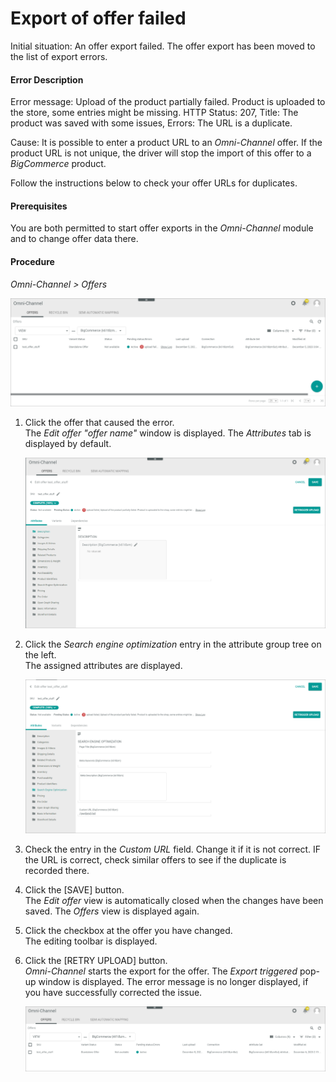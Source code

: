 # Export of offer failed

Initial situation: An offer export failed. The offer export has been moved to the list of export errors.  

#### Error Description

Error message: Upload of the product partially failed. Product is uploaded to the store, some entries might be missing. HTTP Status: 207, Title: The product was saved with some issues, Errors: The URL is a duplicate.

Cause: It is possible to enter a product URL to an *Omni-Channel* offer. If the product URL is not unique, the driver will stop the import of this offer to a *BigCommerce* product.  


Follow the instructions below to check your offer URLs for duplicates.

#### Prerequisites

You are both permitted to start offer exports in the *Omni-Channel* module and to change offer data there.

#### Procedure

*Omni-Channel > Offers* 

![Offers](../../Assets/Screenshots/Channels/Settings/Connections/BigCommerce/TroubleOffers.png "[Offers]")

1. Click the offer that caused the error.   
   The *Edit offer "offer name"* window is displayed. The *Attributes* tab is displayed by default. 

   ![Edit offer](../../Assets/Screenshots/Channels/Settings/Connections/BigCommerce/TroubleEditOffer.png "[Edit offer]")

2. Click the *Search engine optimization* entry in the attribute group tree on the left.   
  The assigned attributes are displayed.

   ![Edit offer](../../Assets/Screenshots/Channels/Settings/Connections/BigCommerce/TroubleSearchEngineOp.png "[Edit offer]")

3. Check the entry in the *Custom URL* field. Change it if it is not correct. IF the URL is correct, check similar offers to see if the duplicate is recorded there.

4. Click the [SAVE] button.  
    The *Edit offer* view is automatically closed when the changes have been saved. The *Offers* view is displayed again.

5. Click the checkbox at the offer you have changed.   
   The editing toolbar is displayed.

6. Click the [RETRY UPLOAD] button.   
    *Omni-Channel* starts the export for the offer. 
      The *Export triggered* pop-up window is displayed. The error message is no longer displayed, if you have successfully corrected the issue.  

     ![Edit offer](../../Assets/Screenshots/Channels/Settings/Connections/BigCommerce/TroubleSearchEngineFinished.png "[Edit offer]")


   
   


